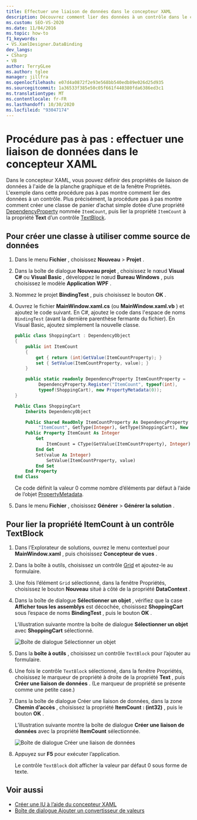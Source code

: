 ```yaml
---
title: Effectuer une liaison de données dans le concepteur XAML
description: Découvrez comment lier des données à un contrôle dans le concepteur XAMl en définissant les propriétés de liaison de données à l’aide de la planche graphique et de la Fenêtre Propriétés.
ms.custom: SEO-VS-2020
ms.date: 11/04/2016
ms.topic: how-to
f1_keywords:
- VS.XamlDesigner.DataBinding
dev_langs:
- CSharp
- VB
author: TerryGLee
ms.author: tglee
manager: jillfra
ms.openlocfilehash: e07d4a0872f2e93e568bb540edb89e026d25d935
ms.sourcegitcommit: 1a36533f385e50c05f661f440380fda6386ed3c1
ms.translationtype: MT
ms.contentlocale: fr-FR
ms.lasthandoff: 10/30/2020
ms.locfileid: "93047174"
---
```

# <a name="walkthrough-bind-to-data-in-xaml-designer"></a>Procédure pas à pas : effectuer une liaison de données dans le concepteur XAML

Dans le concepteur XAML, vous pouvez définir des propriétés de liaison de données à l'aide de la planche graphique et de la fenêtre Propriétés. L'exemple dans cette procédure pas à pas montre comment lier des données à un contrôle. Plus précisément, la procédure pas à pas montre comment créer une classe de panier d’achat simple dotée d’une propriété [DependencyProperty](xref:Windows.UI.Xaml.DependencyProperty) nommée `ItemCount`, puis lier la propriété `ItemCount` à la propriété **Text** d’un contrôle [TextBlock](xref:Windows.UI.Xaml.Controls.TextBlock).

## <a name="to-create-a-class-to-use-as-a-data-source"></a>Pour créer une classe à utiliser comme source de données

1. Dans le menu **Fichier** , choisissez **Nouveau** > **Projet** .

1. Dans la boîte de dialogue **Nouveau projet** , choisissez le nœud **Visual C#** ou **Visual Basic** , développez le nœud **Bureau Windows** , puis choisissez le modèle **Application WPF** .

1. Nommez le projet **BindingTest** , puis choisissez le bouton **OK** .

1. Ouvrez le fichier **MainWindow.xaml.cs** (ou **MainWindow.xaml.vb** ) et ajoutez le code suivant. En C#, ajoutez le code dans l'espace de noms `BindingTest` (avant la dernière parenthèse fermante du fichier). En Visual Basic, ajoutez simplement la nouvelle classe.

   ```csharp
   public class ShoppingCart : DependencyObject
   {
       public int ItemCount
       {
           get { return (int)GetValue(ItemCountProperty); }
           set { SetValue(ItemCountProperty, value); }
       }

       public static readonly DependencyProperty ItemCountProperty =
            DependencyProperty.Register("ItemCount", typeof(int),
            typeof(ShoppingCart), new PropertyMetadata(0));
   }
   ```

   ```vb
   Public Class ShoppingCart
       Inherits DependencyObject

       Public Shared ReadOnly ItemCountProperty As DependencyProperty = DependencyProperty.Register(
            "ItemCount", GetType(Integer), GetType(ShoppingCart), New PropertyMetadata(0))
       Public Property ItemCount As Integer
           Get
               ItemCount = CType(GetValue(ItemCountProperty), Integer)
           End Get
           Set(value As Integer)
               SetValue(ItemCountProperty, value)
           End Set
       End Property
   End Class
   ```

   Ce code définit la valeur 0 comme nombre d’éléments par défaut à l’aide de l’objet [PropertyMetadata](xref:Windows.UI.Xaml.PropertyMetadata).

1. Dans le menu **Fichier** , choisissez **Générer** > **Générer la solution** .

## <a name="to-bind-the-itemcount-property-to-a-textblock-control"></a>Pour lier la propriété ItemCount à un contrôle TextBlock

1. Dans l’Explorateur de solutions, ouvrez le menu contextuel pour **MainWindow.xaml** , puis choisissez **Concepteur de vues** .

1. Dans la boîte à outils, choisissez un contrôle [Grid](xref:Windows.UI.Xaml.Controls.Grid) et ajoutez-le au formulaire.

1. Une fois l’élément `Grid` sélectionné, dans la fenêtre Propriétés, choisissez le bouton **Nouveau** situé à côté de la propriété **DataContext** .

1. Dans la boîte de dialogue **Sélectionner un objet** , vérifiez que la case **Afficher tous les assemblys** est décochée, choisissez **ShoppingCart** sous l’espace de noms **BindingTest** , puis le bouton **OK** .

     L’illustration suivante montre la boîte de dialogue **Sélectionner un objet** avec **ShoppingCart** sélectionné.

     ![Boîte de dialogue Sélectionner un objet](../designers/media/blendselectobject.png)

1. Dans la **boîte à outils** , choisissez un contrôle `TextBlock` pour l’ajouter au formulaire.

1. Une fois le contrôle `TextBlock` sélectionné, dans la fenêtre Propriétés, choisissez le marqueur de propriété à droite de la propriété **Text** , puis **Créer une liaison de données** . (Le marqueur de propriété se présente comme une petite case.)

1. Dans la boîte de dialogue Créer une liaison de données, dans la zone **Chemin d’accès** , choisissez la propriété **ItemCount : (int32)** , puis le bouton **OK** .

     L’illustration suivante montre la boîte de dialogue **Créer une liaison de données** avec la propriété **ItemCount** sélectionnée.

     ![Boîte de dialogue Créer une liaison de données](../designers/media/xaml_create_data_binding.png)

1. Appuyez sur **F5** pour exécuter l’application.

     Le contrôle `TextBlock` doit afficher la valeur par défaut 0 sous forme de texte.

## <a name="see-also"></a>Voir aussi

- [Créer une IU à l’aide du concepteur XAML](../xaml-tools/creating-a-ui-by-using-xaml-designer-in-visual-studio.md)
- [Boîte de dialogue Ajouter un convertisseur de valeurs](/previous-versions/hh965588(v=vs.140))